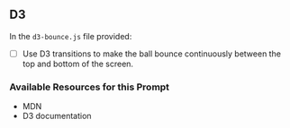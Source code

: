 ## D3
In the `d3-bounce.js` file provided:
- [ ] Use D3 transitions to make the ball bounce continuously between the top and bottom of the screen.

### Available Resources for this Prompt
* MDN
* D3 documentation
